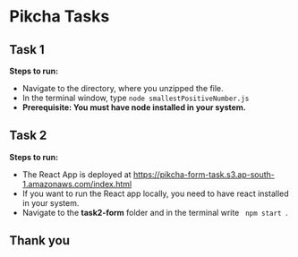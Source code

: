 # Pikcha Tasks

## Task 1
<strong> Steps to run: </strong> <br/>
 - Navigate to the directory, where you unzipped the file.
 - In the terminal window, type <code>node smallestPositiveNumber.js </code>
 - <strong> Prerequisite: You must have node installed in your system.</strong>

 ## Task 2
 <strong> Steps to run: </strong>
 - The React App is deployed at https://pikcha-form-task.s3.ap-south-1.amazonaws.com/index.html
 - If you want to run the React app locally, you need to have react installed in your system.
 - Navigate to the <strong>task2-form</strong> folder and in the terminal write <code> npm start </code>.

 ## Thank you
